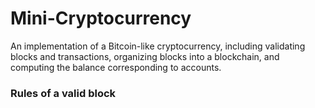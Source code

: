 # Mini-Cryptocurrency
An implementation of a Bitcoin-like cryptocurrency, including validating blocks and transactions, organizing blocks into a blockchain, and computing the balance corresponding to accounts.
### Rules of a valid block
